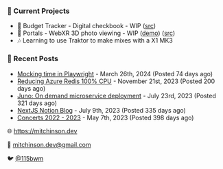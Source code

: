 ### 📌 Current Projects
- 💸 Budget Tracker - Digital checkbook - WIP ([src](https://github.com/bmitchinson/budget-entry))
- 📸 Portals - WebXR 3D photo viewing - WIP ([demo](https://portals.mitchinson.dev/)) ([src](https://github.com/bmitchinson/vr-jpg-viewer-webxr))
- 🎶 Learning to use Traktor to make mixes with a X1 MK3

### 📝 Recent Posts

- [Mocking time in Playwright](https://blog.mitchinson.dev/playwright-mock-time) - March 26th, 2024 (Posted 74 days ago)
- [Reducing Azure Redis 100% CPU](https://blog.mitchinson.dev/redis-cpu) - November 21st, 2023 (Posted 200 days ago)
- [Juno: On demand microservice deployment](https://blog.mitchinson.dev/juno) - July 23rd, 2023 (Posted 321 days ago)
- [NextJS Notion Blog](https://blog.mitchinson.dev/blog-2023) - July 9th, 2023 (Posted 335 days ago)
- [Concerts 2022 - 2023](https://blog.mitchinson.dev/concerts-2023) - May 7th, 2023 (Posted 398 days ago)

🌐 https://mitchinson.dev

💌 mitchinson.dev@gmail.com

🐦 [@115bwm](https://twitter.com/115bwm)